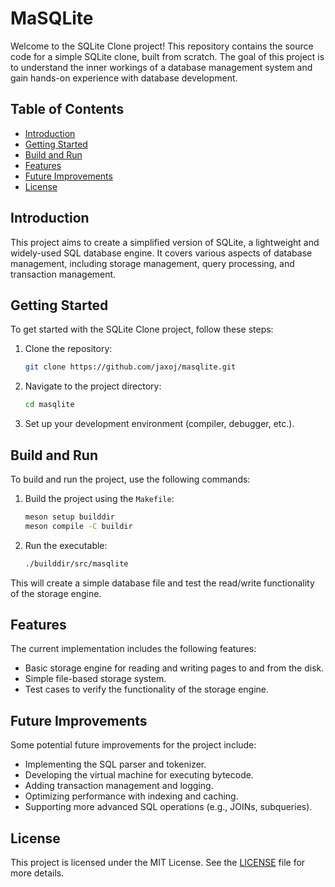 # MaSQLite

Welcome to the SQLite Clone project! This repository contains the source code for a simple SQLite clone, built from scratch. The goal of this project is to understand the inner workings of a database management system and gain hands-on experience with database development.

## Table of Contents

- [Introduction](#introduction)
- [Getting Started](#getting-started)
- [Build and Run](#build-and-run)
- [Features](#features)
- [Future Improvements](#future-improvements)
- [License](#license)

## Introduction

This project aims to create a simplified version of SQLite, a lightweight and widely-used SQL database engine. It covers various aspects of database management, including storage management, query processing, and transaction management.

## Getting Started

To get started with the SQLite Clone project, follow these steps:

1. Clone the repository:
   ```sh
   git clone https://github.com/jaxoj/masqlite.git
   ```

2. Navigate to the project directory:
   ```sh
   cd masqlite
   ```

3. Set up your development environment (compiler, debugger, etc.).

## Build and Run

To build and run the project, use the following commands:

1. Build the project using the `Makefile`:
   ```sh
   meson setup builddir
   meson compile -C buildir
   ```

2. Run the executable:
   ```sh
   ./builddir/src/masqlite
   ```

This will create a simple database file and test the read/write functionality of the storage engine.

## Features

The current implementation includes the following features:

- Basic storage engine for reading and writing pages to and from the disk.
- Simple file-based storage system.
- Test cases to verify the functionality of the storage engine.

## Future Improvements

Some potential future improvements for the project include:

- Implementing the SQL parser and tokenizer.
- Developing the virtual machine for executing bytecode.
- Adding transaction management and logging.
- Optimizing performance with indexing and caching.
- Supporting more advanced SQL operations (e.g., JOINs, subqueries).

## License

This project is licensed under the MIT License. See the [LICENSE](LICENSE) file for more details.